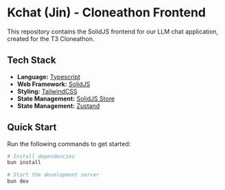 # Kchat (Jin) - Cloneathon Frontend

This repository contains the SolidJS frontend for our LLM chat application, created for the T3 Cloneathon.

## Tech Stack

-   **Language:** [Typescript](https://www.typescriptlang.org/)
-   **Web Framework:** [SolidJS](https://www.solidjs.com/)
-   **Styling:** [TailwindCSS](https://tailwindcss.com/)
-   **State Management:** [SolidJS Store](https://www.solidjs.com/docs/latest/api#store)
-   **State Management:** [Zustand](https://github.com/pmndrs/zustand)

## Quick Start

Run the following commands to get started:

```bash
# Install dependencies
bun install

# Start the development server
bun dev
```